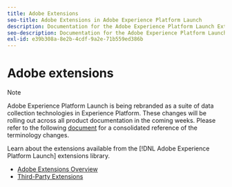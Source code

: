 ```yaml
---
title: Adobe Extensions
seo-title: Adobe Extensions in Adobe Experience Platform Launch
description: Documentation for the Adobe Experience Platform Launch Extensions provided by Adobe solutions.
seo-description: Documentation for the Adobe Experience Platform Launch Extensions provided by Adobe solutions.
exl-id: e39b308a-8e2b-4cdf-9a2e-71b559ed386b
---
```

# Adobe extensions

>[!NOTE]
>
>Adobe Experience Platform Launch is being rebranded as a suite of data collection technologies in Experience Platform. These changes will be rolling out across all product documentation in the coming weeks. Please refer to the following [document](../../launch-term-updates.md) for a consolidated reference of the terminology changes.

Learn about the extensions available from the [!DNL Adobe Experience Platform Launch] extensions library.

* [Adobe Extensions Overview](/help/extension-reference/web/overview.md)
* [Third-Party Extensions](/help/extension-reference/3rd-party-extensions.md)
